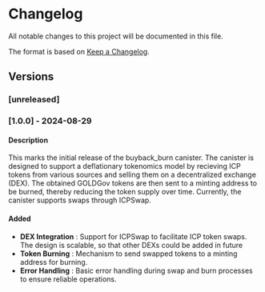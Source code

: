 # Changelog
All notable changes to this project will be documented in this file.

The format is based on [Keep a Changelog](https://keepachangelog.com/en/1.0.0/).

## Versions

### [unreleased]

### [1.0.0] - 2024-08-29

#### Description
This marks the initial release of the buyback_burn canister. The canister is designed to support a deflationary tokenomics model by recieving ICP tokens from various sources and selling them on a decentralized exchange (DEX). The obtained GOLDGov tokens are then sent to a minting address to be burned, thereby reducing the token supply over time. Currently, the canister supports swaps through ICPSwap.

#### Added
- **DEX Integration** : Support for ICPSwap to facilitate ICP token swaps. The design is scalable, so that other DEXs could be added in future
- **Token Burning** : Mechanism to send swapped tokens to a minting address for burning.
- **Error Handling** : Basic error handling during swap and burn processes to ensure reliable operations.